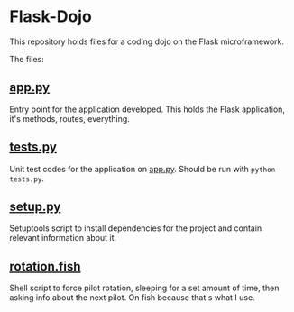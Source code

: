 Flask-Dojo
==========

This repository holds files for a coding dojo on the Flask microframework.

The files:

[app.py](app.py)
----------------
Entry point for the application developed. This holds the Flask application, it's methods, routes, everything.

[tests.py](tests.py)
--------------------
Unit test codes for the application on [app.py](app.py). Should be run with `python tests.py`.

[setup.py](setup.py)
--------------------
Setuptools script to install dependencies for the project and contain relevant information about it.

[rotation.fish](rotation.fish)
------------------------------
Shell script to force pilot rotation, sleeping for a set amount of time, then asking info about the next pilot. On fish because that's what I use.
